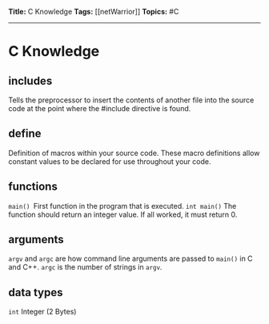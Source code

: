 **Title:** C Knowledge
**Tags:** [[netWarrior]]
**Topics:** #C 

---
# C Knowledge

## includes
Tells the preprocessor to insert the contents of another file into the source code at the point where the #include directive is found.

## define
Definition of macros within your source code. These macro definitions allow constant values to be declared for use throughout your code.

## functions
``main() ``First function in the program that is executed.
`int main()` The function should return an integer value. If all worked, it must return 0.

## arguments
`argv` and `argc` are how command line arguments are passed to `main()` in C and C++.
`argc` is the number of strings in `argv`.

## data types
`int` Integer (2 Bytes)